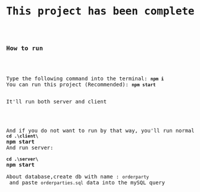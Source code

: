 <pre>

<h1>This project has been completed in 12/2023 but it has not ever upload git before  </h1>

<h3>How to run</h3>


Type the following command into the terminal: <code><strong>npm i</strong></code>
You can run this project (Recommended): <code><strong>npm start</strong></code> <p>
It'll run both server and client</p>


And if you do not want to run by that way, you'll run normally: 
<code><strong>cd .\client\ </strong></code>
<code?><strong>npm start</strong></code>
<div>And run server: </div>
<code><strong>cd .\server\ </strong></code>
<code?><strong>npm start</strong></code>

About database,create db with name : <code>orderparty</code> and paste <code>orderparties.sql</code> data into the mySQL query 
</pre>